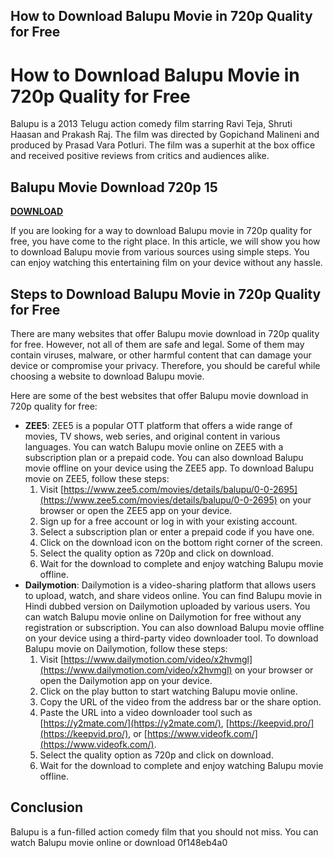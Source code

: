 ## How to Download Balupu Movie in 720p Quality for Free

  
# How to Download Balupu Movie in 720p Quality for Free
 
Balupu is a 2013 Telugu action comedy film starring Ravi Teja, Shruti Haasan and Prakash Raj. The film was directed by Gopichand Malineni and produced by Prasad Vara Potluri. The film was a superhit at the box office and received positive reviews from critics and audiences alike.
 
## Balupu Movie Download 720p 15


[**DOWNLOAD**](https://www.google.com/url?q=https%3A%2F%2Furlin.us%2F2tKQ0k&sa=D&sntz=1&usg=AOvVaw1Hm_WOWzxrxGRwydpHbV6-)

 
If you are looking for a way to download Balupu movie in 720p quality for free, you have come to the right place. In this article, we will show you how to download Balupu movie from various sources using simple steps. You can enjoy watching this entertaining film on your device without any hassle.
 
## Steps to Download Balupu Movie in 720p Quality for Free
 
There are many websites that offer Balupu movie download in 720p quality for free. However, not all of them are safe and legal. Some of them may contain viruses, malware, or other harmful content that can damage your device or compromise your privacy. Therefore, you should be careful while choosing a website to download Balupu movie.
 
Here are some of the best websites that offer Balupu movie download in 720p quality for free:
 
- **ZEE5**: ZEE5 is a popular OTT platform that offers a wide range of movies, TV shows, web series, and original content in various languages. You can watch Balupu movie online on ZEE5 with a subscription plan or a prepaid code. You can also download Balupu movie offline on your device using the ZEE5 app. To download Balupu movie on ZEE5, follow these steps:
    1. Visit [https://www.zee5.com/movies/details/balupu/0-0-2695](https://www.zee5.com/movies/details/balupu/0-0-2695) on your browser or open the ZEE5 app on your device.
    2. Sign up for a free account or log in with your existing account.
    3. Select a subscription plan or enter a prepaid code if you have one.
    4. Click on the download icon on the bottom right corner of the screen.
    5. Select the quality option as 720p and click on download.
    6. Wait for the download to complete and enjoy watching Balupu movie offline.
- **Dailymotion**: Dailymotion is a video-sharing platform that allows users to upload, watch, and share videos online. You can find Balupu movie in Hindi dubbed version on Dailymotion uploaded by various users. You can watch Balupu movie online on Dailymotion for free without any registration or subscription. You can also download Balupu movie offline on your device using a third-party video downloader tool. To download Balupu movie on Dailymotion, follow these steps:
    1. Visit [https://www.dailymotion.com/video/x2hvmgl](https://www.dailymotion.com/video/x2hvmgl) on your browser or open the Dailymotion app on your device.
    2. Click on the play button to start watching Balupu movie online.
    3. Copy the URL of the video from the address bar or the share option.
    4. Paste the URL into a video downloader tool such as [https://y2mate.com/](https://y2mate.com/), [https://keepvid.pro/](https://keepvid.pro/), or [https://www.videofk.com/](https://www.videofk.com/).
    5. Select the quality option as 720p and click on download.
    6. Wait for the download to complete and enjoy watching Balupu movie offline.

## Conclusion
 
Balupu is a fun-filled action comedy film that you should not miss. You can watch Balupu movie online or download
 0f148eb4a0
